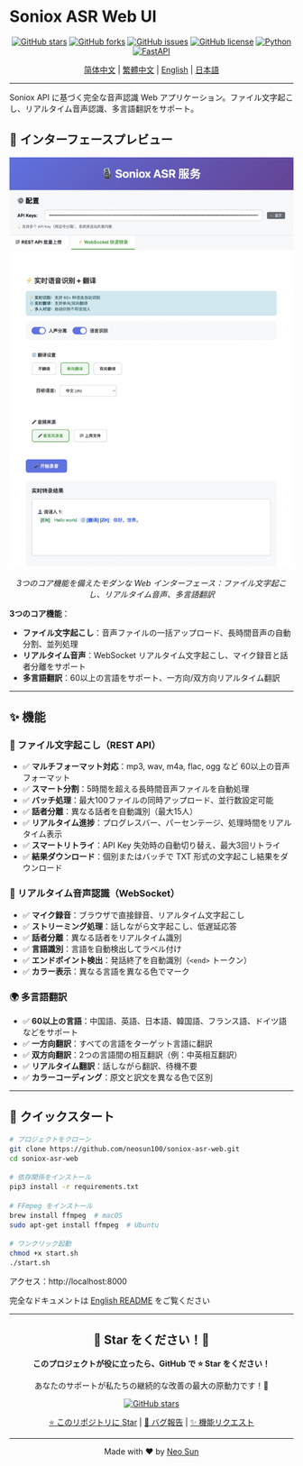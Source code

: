 # Soniox ASR Web UI

<div align="center">

[![GitHub stars](https://img.shields.io/github/stars/neosun100/soniox-asr-web?style=social)](https://github.com/neosun100/soniox-asr-web/stargazers)
[![GitHub forks](https://img.shields.io/github/forks/neosun100/soniox-asr-web?style=social)](https://github.com/neosun100/soniox-asr-web/network/members)
[![GitHub issues](https://img.shields.io/github/issues/neosun100/soniox-asr-web)](https://github.com/neosun100/soniox-asr-web/issues)
[![GitHub license](https://img.shields.io/github/license/neosun100/soniox-asr-web)](https://github.com/neosun100/soniox-asr-web/blob/main/LICENSE)
[![Python](https://img.shields.io/badge/python-3.7+-green.svg)](https://www.python.org/)
[![FastAPI](https://img.shields.io/badge/FastAPI-0.104.1-009688.svg)](https://fastapi.tiangolo.com/)

[简体中文](README.zh-CN.md) | [繁體中文](README.zh-TW.md) | [English](README.md) | [日本語](README.ja.md)

</div>

---

Soniox API に基づく完全な音声認識 Web アプリケーション。ファイル文字起こし、リアルタイム音声認識、多言語翻訳をサポート。

## 📸 インターフェースプレビュー

<div align="center">

![Soniox ASR メインインターフェース](screenshot-20251031.png)

*3つのコア機能を備えたモダンな Web インターフェース：ファイル文字起こし、リアルタイム音声、多言語翻訳*

</div>

**3つのコア機能**：
- **ファイル文字起こし**：音声ファイルの一括アップロード、長時間音声の自動分割、並列処理
- **リアルタイム音声**：WebSocket リアルタイム文字起こし、マイク録音と話者分離をサポート
- **多言語翻訳**：60以上の言語をサポート、一方向/双方向リアルタイム翻訳

---

## ✨ 機能

### 📁 ファイル文字起こし（REST API）

- ✅ **マルチフォーマット対応**：mp3, wav, m4a, flac, ogg など 60以上の音声フォーマット
- ✅ **スマート分割**：5時間を超える長時間音声ファイルを自動処理
- ✅ **バッチ処理**：最大100ファイルの同時アップロード、並行数設定可能
- ✅ **話者分離**：異なる話者を自動識別（最大15人）
- ✅ **リアルタイム進捗**：プログレスバー、パーセンテージ、処理時間をリアルタイム表示
- ✅ **スマートリトライ**：API Key 失効時の自動切り替え、最大3回リトライ
- ✅ **結果ダウンロード**：個別またはバッチで TXT 形式の文字起こし結果をダウンロード

### 🎤 リアルタイム音声認識（WebSocket）

- ✅ **マイク録音**：ブラウザで直接録音、リアルタイム文字起こし
- ✅ **ストリーミング処理**：話しながら文字起こし、低遅延応答
- ✅ **話者分離**：異なる話者をリアルタイム識別
- ✅ **言語識別**：言語を自動検出してラベル付け
- ✅ **エンドポイント検出**：発話終了を自動識別（`<end>` トークン）
- ✅ **カラー表示**：異なる言語を異なる色でマーク

### 🌍 多言語翻訳

- ✅ **60以上の言語**：中国語、英語、日本語、韓国語、フランス語、ドイツ語などをサポート
- ✅ **一方向翻訳**：すべての言語をターゲット言語に翻訳
- ✅ **双方向翻訳**：2つの言語間の相互翻訳（例：中英相互翻訳）
- ✅ **リアルタイム翻訳**：話しながら翻訳、待機不要
- ✅ **カラーコーディング**：原文と訳文を異なる色で区別

---

## 🚀 クイックスタート

```bash
# プロジェクトをクローン
git clone https://github.com/neosun100/soniox-asr-web.git
cd soniox-asr-web

# 依存関係をインストール
pip3 install -r requirements.txt

# FFmpeg をインストール
brew install ffmpeg  # macOS
sudo apt-get install ffmpeg  # Ubuntu

# ワンクリック起動
chmod +x start.sh
./start.sh
```

アクセス：http://localhost:8000

完全なドキュメントは [English README](README.md) をご覧ください

---

<div align="center">

## 🌟 Star をください！🌟

**このプロジェクトが役に立ったら、GitHub で ⭐ Star をください！**

あなたのサポートが私たちの継続的な改善の最大の原動力です！🚀

[![GitHub stars](https://img.shields.io/github/stars/neosun100/soniox-asr-web?style=social)](https://github.com/neosun100/soniox-asr-web/stargazers)

[⭐ このリポジトリに Star](https://github.com/neosun100/soniox-asr-web) | [🐛 バグ報告](https://github.com/neosun100/soniox-asr-web/issues) | [✨ 機能リクエスト](https://github.com/neosun100/soniox-asr-web/issues)

---

Made with ❤️ by [Neo Sun](https://github.com/neosun100)

</div>
